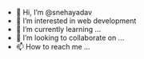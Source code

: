 - 👋 Hi, I’m @snehayadav
- 👀 I’m interested in web development
- 🌱 I’m currently learning ...
- 💞️ I’m looking to collaborate on ...
- 📫 How to reach me ...

<!---
snehaya/snehaya is a ✨ special ✨ repository because its `README.md` (this file) appears on your GitHub profile.
You can click the Preview link to take a look at your changes.
--->
